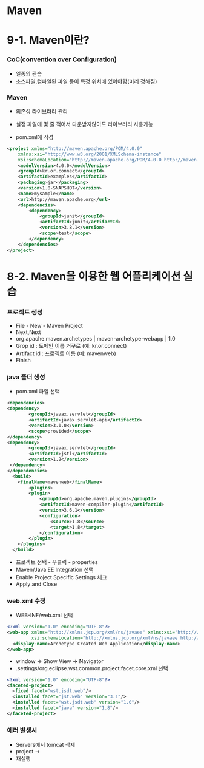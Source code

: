 # Maven

# 9-1. Maven이란?
### CoC(convention over Configuration)
- 일종의 관습
- 소스파일,컴파일된 파일 등이 특정 위치에 있어야함(미리 정해짐)

### Maven
- 의존성 라이브러리 관리
- 설정 파일에 몇 줄 적어서 다운받지않아도 라이브러리 사용가능

- pom.xml에 작성
```xml
<project xmlns="http://maven.apache.org/POM/4.0.0"
    xmlns:xsi="http://www.w3.org/2001/XMLSchema-instance"
    xsi:schemaLocation="http://maven.apache.org/POM/4.0.0 http://maven.apache.org/maven-v4_0_0.xsd">
    <modelVersion>4.0.0</modelVersion>
    <groupId>kr.or.connect</groupId>
    <artifactId>examples</artifactId>
    <packaging>jar</packaging>
    <version>1.0-SNAPSHOT</version>
    <name>mysample</name>
    <url>http://maven.apache.org</url>
    <dependencies>
        <dependency>
            <groupId>junit</groupId>
            <artifactId>junit</artifactId>
            <version>3.8.1</version>
            <scope>test</scope>
        </dependency>
    </dependencies>
</project>
```

# 8-2. Maven을 이용한 웹 어플리케이션 실습

### 프로젝트 생성
- File - New - Maven Project
- Next,Next
- org.apache.maven.archetypes | maven-archetype-webapp | 1.0
- Grop id : 도메인 이름 거꾸로 (예: kr.or.connect)
- Artifact id : 프로젝트 이름 (예: mavenweb)
- Finish

### java 폴더 생성
- pom.xml 파일 선택
```xml
<dependencies>
<dependency>
        <groupId>javax.servlet</groupId>
        <artifactId>javax.servlet-api</artifactId>
        <version>3.1.0</version>
        <scope>provided</scope>
</dependency>
<dependency>
        <groupId>javax.servlet</groupId>
        <artifactId>jstl</artifactId>
        <version>1.2</version>
 </dependency>
</dependencies>
  <build>
    <finalName>mavenweb</finalName>
        <plugins>
        <plugin>
            <groupId>org.apache.maven.plugins</groupId>
            <artifactId>maven-compiler-plugin</artifactId>
            <version>3.6.1</version>
            <configuration>
                <source>1.8</source>
                <target>1.8</target>
            </configuration>
        </plugin>
    </plugins>
  </build>
```
- 프로젝트 선택 - 우클릭 - properties
- Maven/Java EE Integration 선택
- Enable Project Specific Settings 체크
- Apply and Close

### web.xml 수정
- WEB-INF/web.xml 선택
```xml
<?xml version="1.0" encoding="UTF-8"?>
<web-app xmlns="http://xmlns.jcp.org/xml/ns/javaee" xmlns:xsi="http://www.w3.org/2001/XMLSchema-instance" 
         xsi:schemaLocation="http://xmlns.jcp.org/xml/ns/javaee http://xmlns.jcp.org/xml/ns/javaee/web-app_3_1.xsd" version="3.1">
  <display-name>Archetype Created Web Application</display-name>
</web-app>
```
- window -> Show View -> Navigator
- .settings/org.eclipse.wst.common.project.facet.core.xml 선택
```xml
<?xml version="1.0" encoding="UTF-8"?>
<faceted-project>
  <fixed facet="wst.jsdt.web"/>
  <installed facet="jst.web" version="3.1"/>
  <installed facet="wst.jsdt.web" version="1.0"/>
  <installed facet="java" version="1.8"/>
</faceted-project>
```

### 에러 발생시
- Servers에서 tomcat 삭제
- project -> 
- 재실행


